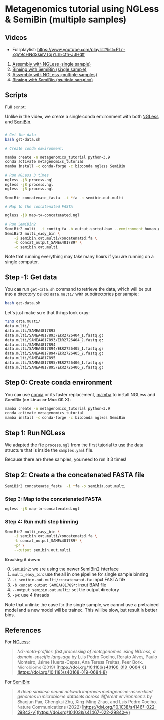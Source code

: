 # Metagenomics tutorial using NGLess & SemiBin (multiple samples)

## Videos

- Full playlist: https://www.youtube.com/playlist?list=PLn-ZqA9cHNdSsmVTojYL1lEcfh-J3Hdff

1. [Assembly with NGLess (single sample)](https://youtu.be/EIkmZ8kN6j0)
2. [Binning with SemiBin (single sample)](https://youtu.be/W5_-tjUWbCY)
3. [Assembly with NGLess (multiple samples)](https://youtu.be/b6l48ETb-6k)
4. [Binning with SemiBin (multiple samples)](https://youtu.be/-77jy-ShEVk)

## Scripts

Full script:

Unlike in the video, we create a single conda environment with both [NGLess](https://ngless.embl.de) and [SemiBin](https://semibin.rtfd.io/).

```bash

# Get the data
bash get-data.sh

# Create conda environment:

mamba create -n metagenomics_tutorial python=3.9
conda activate metagenomics_tutorial
mamba install -c conda-forge -c bioconda ngless SemiBin

# Run NGLess 3 times
ngless -j8 process.ngl
ngless -j8 process.ngl
ngless -j8 process.ngl

SemiBin concatenate_fasta  -i *fa -o semibin.out.multi

# Map to the concatenated FASTA

ngless -j8 map-to-concatenated.ngl

# Run SemiBin2
SemiBin2 multi_ -i contig.fa -b output.sorted.bam --environment human_gut -p4 --output semibin.out
SemiBin2 multi_easy_bin \
    -i semibin.out.multi/concatenated.fa \
    -b concat_output_SAMEA481789* \
    -o semibin.out.multi

```

Note that running everything may take many hours if you are running on a single computer.

## Step -1: Get data

You can run `get-data.sh` command to retrieve the data, which will be put into
a directory called `data.multi/` with subdirectories per sample:

```bash
bash get-data.sh
```

Let's just make sure that things look okay:

```bash
find data.multi/
data.multi/
data.multi/SAMEA4817893
data.multi/SAMEA4817893/ERR2726404_1.fastq.gz
data.multi/SAMEA4817893/ERR2726404_2.fastq.gz
data.multi/SAMEA4817894
data.multi/SAMEA4817894/ERR2726405_1.fastq.gz
data.multi/SAMEA4817894/ERR2726405_2.fastq.gz
data.multi/SAMEA4817895
data.multi/SAMEA4817895/ERR2726406_1.fastq.gz
data.multi/SAMEA4817895/ERR2726406_2.fastq.gz
```

## Step 0: Create conda environment


You can use [conda](https://docs.conda.io/) or its faster replacement,
[mamba](https://mamba.readthedocs.io/) to install NGLess and SemiBin (on Linux
or Mac OS X):

```bash
mamba create -n metagenomics_tutorial python=3.9
conda activate metagenomics_tutorial
mamba install -c conda-forge -c bioconda ngless SemiBin
```

## Step 1: Run NGLess

We adapted the file `process.ngl` from the first tutorial to use the data structure that is inside the `samples.yaml` file.

Because there are three samples, you need to run it 3 times!

## Step 2: Create a the concatenated FASTA file

```bash
SemiBin2 concatenate_fasta  -i *fa -o semibin.out.multi
```

### Step 3: Map to the concatenated FASTA

```bash
ngless -j8 map-to-concatenated.ngl
```

### Step 4: Run multi step binning

```bash
SemiBin2 multi_easy_bin \
    -i semibin.out.multi/concatenated.fa \
    -b concat_output_SAMEA481789* \
    -p4 \
    --output semibin.out.multi
```

Breaking it down:

0. `SemiBin2`: we are using the newer SemiBin2 interface
1. `multi_easy_bin`: use the all in one pipeline for single sample binning
2. `-i semibin.out.multi/concatenated.fa`: input FASTA file
3. `-b concat_output_SAMEA481789*`: input BAM file
4. `--output semibin.out.multi`: set the output directory
5. `-p4`: use 4 threads

Note that unlinke the case for the single sample, we cannot use a pretrained model and a new model will be trained. This will be slow, but result in better bins.

## References

For [NGLess](https://ngless.embl.de):

> _NG-meta-profiler: fast processing of metagenomes using NGLess, a
> domain-specific language_ by Luis Pedro Coelho, Renato Alves, Paulo Monteiro,
> Jaime Huerta-Cepas, Ana Teresa Freitas, Peer Bork. Microbiome (2019)
> [https://doi.org/10.1186/s40168-019-0684-8](https://doi.org/10.1186/s40168-019-0684-8)

For [SemiBin](https://semibin.rtfd.io/):

> _A deep siamese neural network improves metagenome-assembled genomes in
> microbiome datasets across different environments_ by Shaojun Pan, Chengkai
> Zhu, Xing-Ming Zhao, and Luis Pedro Coelho. Nature Communications (2022)
> [https://doi.org/10.1038/s41467-022-29843-y](https://doi.org/10.1038/s41467-022-29843-y)

